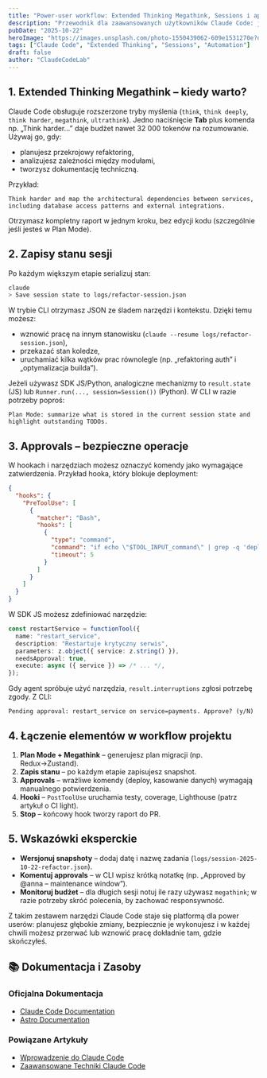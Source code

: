 ```yaml
---
title: "Power-user workflow: Extended Thinking Megathink, Sessions i approvals"
description: "Przewodnik dla zaawansowanych użytkowników Claude Code: jak łączyć najdłuższe tryby myślenia, zapisy stanu i mechanizm approvals w złożonych projektach."
pubDate: "2025-10-22"
heroImage: "https://images.unsplash.com/photo-1550439062-609e1531270e?q=80&w=1200&auto=format&fit=crop"
tags: ["Claude Code", "Extended Thinking", "Sessions", "Automation"]
draft: false
author: "ClaudeCodeLab"
---
```


## 1. Extended Thinking Megathink – kiedy warto?

Claude Code obsługuje rozszerzone tryby myślenia (`think`, `think deeply`, `think harder`, `megathink`, `ultrathink`). Jedno naciśnięcie **Tab** plus komenda np. „Think harder...” daje budżet nawet 32 000 tokenów na rozumowanie. Używaj go, gdy:

- planujesz przekrojowy refaktoring,  
- analizujesz zależności między modułami,  
- tworzysz dokumentację techniczną.

Przykład:

```
Think harder and map the architectural dependencies between services, including database access patterns and external integrations.
```

Otrzymasz kompletny raport w jednym kroku, bez edycji kodu (szczególnie jeśli jesteś w Plan Mode).

## 2. Zapisy stanu sesji

Po każdym większym etapie serializuj stan:

```bash
claude
> Save session state to logs/refactor-session.json
```

W trybie CLI otrzymasz JSON ze śladem narzędzi i kontekstu. Dzięki temu możesz:

- wznowić pracę na innym stanowisku (`claude --resume logs/refactor-session.json`),  
- przekazać stan koledze,  
- uruchamiać kilka wątków prac równolegle (np. „refaktoring auth” i „optymalizacja builda”).

Jeżeli używasz SDK JS/Python, analogiczne mechanizmy to `result.state` (JS) lub `Runner.run(..., session=Session())` (Python). W CLI w razie potrzeby poproś:

```
Plan Mode: summarize what is stored in the current session state and highlight outstanding TODOs.
```

## 3. Approvals – bezpieczne operacje

W hookach i narzędziach możesz oznaczyć komendy jako wymagające zatwierdzenia. Przykład hooka, który blokuje deployment:

```json
{
  "hooks": {
    "PreToolUse": [
      {
        "matcher": "Bash",
        "hooks": [
          {
            "type": "command",
            "command": "if echo \"$TOOL_INPUT_command\" | grep -q 'deploy'; then echo 'Deployment requires approval' >&2 && exit 2; fi",
            "timeout": 5
          }
        ]
      }
    ]
  }
}
```

W SDK JS możesz zdefiniować narzędzie:

```typescript
const restartService = functionTool({
  name: "restart_service",
  description: "Restartuje krytyczny serwis",
  parameters: z.object({ service: z.string() }),
  needsApproval: true,
  execute: async ({ service }) => /* ... */,
});
```

Gdy agent spróbuje użyć narzędzia, `result.interruptions` zgłosi potrzebę zgody. Z CLI:

```
Pending approval: restart_service on service=payments. Approve? (y/N)
```

## 4. Łączenie elementów w workflow projektu

1. **Plan Mode + Megathink** – generujesz plan migracji (np. Redux→Zustand).  
2. **Zapis stanu** – po każdym etapie zapisujesz snapshot.  
3. **Approvals** – wrażliwe komendy (deploy, kasowanie danych) wymagają manualnego potwierdzenia.  
4. **Hooki** – `PostToolUse` uruchamia testy, coverage, Lighthouse (patrz artykuł o CI light).  
5. **Stop** – końcowy hook tworzy raport do PR.

## 5. Wskazówki eksperckie

- **Wersjonuj snapshoty** – dodaj datę i nazwę zadania (`logs/session-2025-10-22-refactor.json`).  
- **Komentuj approvals** – w CLI wpisz krótką notatkę (np. „Approved by @anna – maintenance window”).  
- **Monitoruj budżet** – dla długich sesji notuj ile razy używasz `megathink`; w razie potrzeby skróć polecenia, by zachować responsywność.

Z takim zestawem narzędzi Claude Code staje się platformą dla power userów: planujesz głębokie zmiany, bezpiecznie je wykonujesz i w każdej chwili możesz przerwać lub wznowić pracę dokładnie tam, gdzie skończyłeś.

## 📚 Dokumentacja i Zasoby

### Oficjalna Dokumentacja
- [Claude Code Documentation](https://docs.anthropic.com/en/docs/claude-code/)
- [Astro Documentation](https://docs.astro.build/)

### Powiązane Artykuły
- [Wprowadzenie do Claude Code](/blog/wprowadzenie-do-claude-code)
- [Zaawansowane Techniki Claude Code](/blog/zaawansowane-techniki-claude-code)
